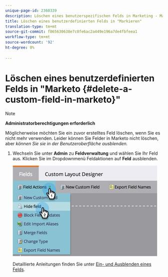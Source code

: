 ```yaml
---
unique-page-id: 2360339
description: Löschen eines benutzerspezifischen Felds in Marketing - Marketing Docs - Produktdokumentation
title: Löschen eines benutzerdefinierten Felds in "Markieren"
translation-type: tm+mt
source-git-commit: f865630638e7c0fe6ac2a449e196a7de4fbfeea1
workflow-type: tm+mt
source-wordcount: '92'
ht-degree: 0%

---
```



# Löschen eines benutzerdefinierten Felds in &quot;Marketo {#delete-a-custom-field-in-marketo}&quot;

>[!NOTE]
>
>**Administratorberechtigungen erforderlich**

Möglicherweise möchten Sie ein zuvor erstelltes Feld löschen, wenn Sie es nicht mehr verwenden. Leider können Sie Felder in Marketo nicht löschen, aber _können Sie sie in der Benutzeroberfläche ausblenden._

1. Wechseln Sie unter **Admin** zu **Feldverwaltung** und wählen Sie Ihr Feld aus. Klicken Sie im Dropdownmenü Feldaktionen auf **Feld** ausblenden.

   ![](assets/image2014-9-19-9-3a49-3a10.png)

   Detaillierte Anleitungen finden Sie unter [Ein- und Ausblenden eines Felds](/help/marketo/product-docs/administration/field-management/hide-and-unhide-a-field.md).
